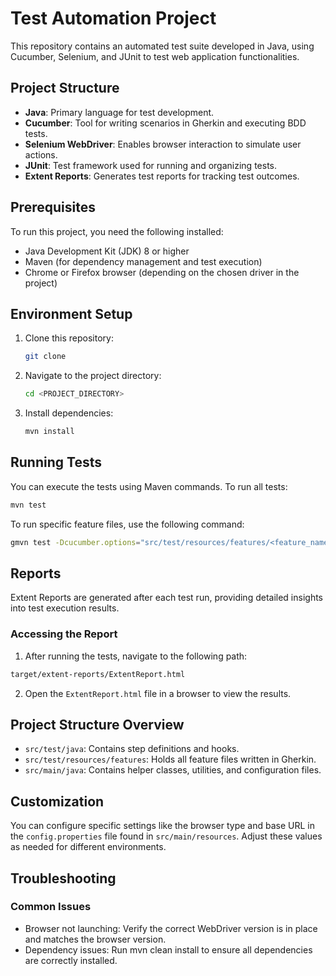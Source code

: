 # Test Automation Project

This repository contains an automated test suite developed in Java, using Cucumber, Selenium, and JUnit to test web application functionalities.

## Project Structure

- **Java**: Primary language for test development.
- **Cucumber**: Tool for writing scenarios in Gherkin and executing BDD tests.
- **Selenium WebDriver**: Enables browser interaction to simulate user actions.
- **JUnit**: Test framework used for running and organizing tests.
- **Extent Reports**: Generates test reports for tracking test outcomes.

## Prerequisites

To run this project, you need the following installed:

- Java Development Kit (JDK) 8 or higher
- Maven (for dependency management and test execution)
- Chrome or Firefox browser (depending on the chosen driver in the project)

## Environment Setup

1. Clone this repository:
    ```bash
    git clone 
    ```
2. Navigate to the project directory:
    ```bash
    cd <PROJECT_DIRECTORY>
    ```
3. Install dependencies:
    ```bash
    mvn install
    ```

## Running Tests

You can execute the tests using Maven commands. To run all tests:

```bash
mvn test
```

To run specific feature files, use the following command:

```bash
gmvn test -Dcucumber.options="src/test/resources/features/<feature_name>.feature"
```

## Reports

Extent Reports are generated after each test run, providing detailed insights into test execution results.

### Accessing the Report

1. After running the tests, navigate to the following path:

```bash
target/extent-reports/ExtentReport.html
```

2. Open the `ExtentReport.html` file in a browser to view the results.

## Project Structure Overview

- `src/test/java`: Contains step definitions and hooks.
- `src/test/resources/features`: Holds all feature files written in Gherkin.
- `src/main/java`: Contains helper classes, utilities, and configuration files.

## Customization

You can configure specific settings like the browser type and base URL in the `config.properties` file found in `src/main/resources`. Adjust these values as needed for different environments.

## Troubleshooting

### Common Issues

- Browser not launching: Verify the correct WebDriver version is in place and matches the browser version.
- Dependency issues: Run mvn clean install to ensure all dependencies are correctly installed.
